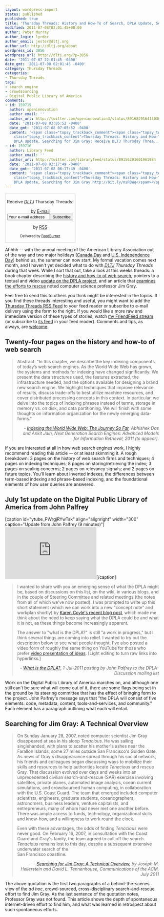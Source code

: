 ```yaml
---
layout: wordpress-import
status: published
published: true
title: 'Thursday Threads: History and How-To of Search, DPLA Update, Searching for Jim Gray'
modified: 2011-07-08T02:01:45+00:00
author: Peter Murray
author_login: lyrdor
author_email: jester@dltj.org
author_url: http://dltj.org/about
wordpress_id: 3056
wordpress_url: http://dltj.org/?p=3056
date: '2011-07-07 22:01:45 -0400'
date_gmt: '2011-07-08 02:01:45 -0400'
category: Thursday Threads
categories:
- Thursday Threads
tags:
- search engine
- crowdsourcing
- Digital Public Library of America
comments:
- id: 159715
  author: openinnovation
  author_email: ''
  author_url: http://twitter.com/openinnovation3/status/89168291641303040
  date: '2011-07-08 03:05:52 -0400'
  date_gmt: '2011-07-08 07:05:52 -0400'
  content: '<span class="topsy_trackback_comment"><span class="topsy_twitter_username"><span
    class="topsy_trackback_content">Thursday Threads: History and How-To of Search,
    DPLA Update, Searching for Jim Gray: Receive DLTJ Thursday Threa... http://bit.ly/nGjzfY</span></span>'
- id: 159716
  author: Library Feed
  author_email: ''
  author_url: http://twitter.com/libraryfeed/status/89156201601961984
  date: '2011-07-08 02:17:49 -0400'
  date_gmt: '2011-07-08 06:17:49 -0400'
  content: '<span class="topsy_trackback_comment"><span class="topsy_twitter_username"><span
    class="topsy_trackback_content">Thursday Threads: History and How-To of Search,
    DPLA Update, Searching for Jim Gray http://bit.ly/nsRQWq</span></span>'
---
```

<div id="feedburner-thursday-threads-email-2011w27" class="wp-caption alignright noprint noFrontPage" style="width: 230px;">
<form style="border: 1px solid rgb(204, 204, 204); padding: 3px; margin: 0pt; text-align: center;" action="http://feedburner.google.com/fb/a/mailverify" method="post" target="popupwindow" onsubmit="window.open('http://feedburner.google.com/fb/a/mailverify?uri=thursday-threads', 'popupwindow', 'scrollbars=yes,width=550,height=520');return true">
<p>Receive <i><acronym title="Disruptive Library Technology Jester">DLTJ</acronym></i> Thursday Threads:</p>
<p>by&nbsp;<a href="http://feedburner.google.com/fb/a/mailverify?uri=thursday-threads&amp;loc=en_US" title="D.L.T.J. Thursday Threads Email Subscription">E-mail</a><br /><input style="width: 140px;" name="email" value="Your e-mail address" onfocus="if (this.defaultValue==this.value) this.value = ''" type="text"/><input value="thursday-threads" name="uri" type="hidden"/><input name="loc" value="en_US" type="hidden"/><input value="Subscribe" type="submit"/></p>
<p>by&nbsp;<a href="http://feeds.dltj.org/thursday-threads/" title="D.L.T.J. Thursday Threads RSS Feed">RSS</a></p>
<p style="font-size: 80%;">Delivered by <a href="http://feedburner.google.com" target="_blank" title="Google Feedburner Service">FeedBurner</a></p>
</form>
</div>
<p>Ahhhh -- with the annual meeting of the American Library Association out of the way and two major holidays (<a href="http://en.wikipedia.org/wiki/Canada_Day" title="Canada Day | Wikipedia">Canada Day</a> and <a href="http://en.wikipedia.org/wiki/Independence_Day_%28United_States%29" title="Independence Day (United States) | Wikipedia">U.S. Independence Day</a>) behind us, the summer can now start.  My formal vacation comes next month, and I haven't yet decided what to do with <i><acronym title="Disruptive Library Technology Jester">DLTJ</acronym> Thursday Threads</i> during that week.  While I sort that out, take a look at this weeks threads:  a book chapter describing the <a href="#p3056-web-search">history and how-to of web search</a>, pointers to a textual and video <a href="#p3056-dpla">update on the DPLA project</a>, and an article that <a href="#p3056-jim-gray">examines the efforts to rescue</a> noted computer science professor Jim Gray.</p>
<p>Feel free to send this to others you think might be interested in the topics.  If you find these threads interesting and useful, you might want to add the <a href="http://feeds.dltj.org/thursday-threads/" title="RSS Feed for DLTJ Thursday Threads">Thursday Threads RSS Feed</a> to your feed reader or subscribe to e-mail delivery using the form to the right.  If you would like a more raw and immediate version of these types of stories, watch <a href="http://friendfeed.com/dltj" title="Peter Murray - FriendFeed">my FriendFeed stream</a> (or subscribe to <a href="http://friendfeed.com/dltj?format=atom" title="Atom feed for Peter Murray's FriendFeed account">its feed</a> in your feed reader).  Comments and tips, as always, are <a href="/contact">welcome</a>.</p>
<h2 id="p3056-web-indexing">Twenty-four pages on the history and how-to of web search</h2>
<blockquote><p>Abstract: "In this chapter, we describe the key indexing components of today&rsquo;s web search engines. As the World Wide Web has grown, the systems and methods for indexing have changed significantly. We present the data structures used, the features extracted, the infrastructure needed, and the options available for designing a brand new search engine. We highlight techniques that improve relevance of results, discuss trade-offs to best utilize machine resources, and cover distributed processing concepts in this context. In particular, we delve into the topics of indexing phrases instead of terms, storage in memory vs. on disk, and data partitioning. We will finish with some thoughts on information organization for the newly emerging data-forms."
<div style="text-align: right; width: 100%;"><cite>- <a href="http://research.google.com/pubs/pub37043.html" title="Indexing the World Wide Web: The Journey So Far">Indexing the World Wide Web: The Journey So Far</a>, Abhishek Das and Ankit Jain, Next Generation Search Engines: Advanced Models for Information Retrieval, 2011 (to appear).</cite></div>
</blockquote>
<p>If you are interested at all in how web search engines work, I highly recommend reading this article -- or at least skimming it. A rough breakdown: 3 pages on the history of web search firms and techniques; 4 pages on indexing techniques; 8 pages on storing/retrieving the index; 3 pages on scaling concerns; 2 pages on relevancy signals; and 2 pages on future topics.  You'll learn about inverted indexes, the differences between term-based indexing and phrase-based indexing, and the foundational elements of how user queries are answered.</p>
<h2 id="p3056-dpla">July 1st update on the Digital Public Library of America from John Palfrey</h2>
<p>[caption id="ytube_PWrgjRYwTsk" align="alignright" width="300" caption="Update from John Palfrey (9 minutes)"]<iframe width="299" height="170" src="http://www.youtube.com/embed/PWrgjRYwTsk?rel=0" frameborder="0" allowfullscreen></iframe>[/caption]</p>
<blockquote><p>I wanted to share with you an emerging sense of what the DPLA might be, based on discussions on this list, on the wiki, in various blogs, and in the couple of Steering Committee and related meetings (the notes from all of which we've now posted).  I was prompted to write up this short statement (which we can work into a new "concept note" and workplan shortly) by <a href="http://kcoyle.blogspot.com/2011/05/dystopias.html" title="Coyle's InFormation: Dystopias">Karen Coyle's recent blog post</a>, which made me think about the need to keep saying what the DPLA could be and what it is not, as these things become increasingly apparent.  </p>
<p>The answer to "what is the DPLA?" is still "a work in progress," but I think several things are coming into relief.  I wanted to try out the description below to see what people thought.  I've also posted a video form of roughly the same thing on YouTube for those who prefer <a href="http://www.youtube.com/watch?v=PWrgjRYwTsk" title="YouTube<br />
        - &amp;#x202a;June update from John Palfrey on The Digital Public Library of America&amp;#x202c;&amp;rlm;">video presentation of ideas</a>. [Light editing to turn raw links into hyperlinks.]
<div style="text-align: right; width: 100%;"><cite>- <a href="https://cyber.law.harvard.edu/lists/arc/dpla-discussion/2011-07/msg00001.html" title="What is the DPLA? | dpla-discussion mailing list">What is the DPLA?</a>, 1-Jul-2011 posting by John Palfrey to the DPLA-Discussion mailing list</cite></div>
</blockquote>
<p>Work on the Digital Public Library of America marches on, and although one still can't be sure what will come out of it, there are some flags being set in the ground by its steering committee that has the effect of bringing form to the project.  John Palfrey's message says that "the DPLA will consist of five elements: code, metadata, content, tools-and-services, and community."  Each element has a paragraph outlining what each will entail.</p>
<h2 id="p3056-jim-gray">Searching for Jim Gray: A Technical Overview</h2>
<blockquote><p>On Sunday January 28, 2007, noted computer scientist Jim Gray disappeared at sea in his sloop <i>Tenacious</i>. He was sailing singlehanded, with plans to scatter his mother's ashes near the Farallon Islands, some 27 miles outside San Francisco's Golden Gate. As news of Gray's disappearance spread through his social network, his friends and colleagues began discussing ways to mobilize their skills and resources to help authorities locate <i>Tenacious</i> and rescue Gray. That discussion evolved over days and weeks into an unprecedented civilian search-and-rescue (SAR) exercise involving satellites, private planes, automated image analysis, ocean current simulations, and crowdsourced human computing, in collaboration with the U.S. Coast Guard. The team that emerged included computer scientists, engineers, graduate students, oceanographers, astronomers, business leaders, venture capitalists, and entrepreneurs, many of whom had never met one another before. There was ample access to funds, technology, organizational skills and know-how, and a willingness to work round the clock.</p>
<p>Even with these advantages, the odds of finding <i>Tenacious</i> were never good. On February 16, 2007, in consultation with the Coast Guard and Gray's family, the team agreed to call off the search. <i>Tenacious</i> remains lost to this day, despite a subsequent extensive underwater search of the<br />
San Francisco coastline.</p>
<div style="text-align: right; width: 100%;"><cite>- <a href="http://cacm.acm.org/magazines/2011/7/109892-searching-for-jim-gray/fulltext" title="Searching for Jim Gray: A Technical Overview | July 2011 | Communications of the ACM">Searching for Jim Gray: A Technical Overview</a>, by Joseph M. Hellerstein and David L. Tennenhouse, Communications of the ACM, July 2011</cite></div>
</blockquote>
<p>The above quotation is the first two paragraphs of a behind-the-scenes view of the <i>ad hoc</i>, crowd-sourced, cross-disciplinary search-and-rescue effort to find Jim Gray.  As the last sentence of the quotation notes, Professor Gray was not found.  This article shows the depth of spontaneous internet-driven effort to find him, and what was learned in retrospect about such spontaneous efforts.</p>
